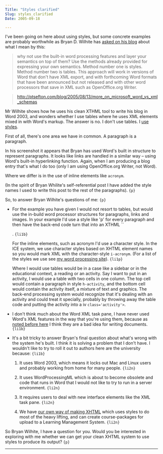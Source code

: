 ```yaml
---
Title: "Styles clarified"
Slug: styles_clarified
Date: 2005-09-18

---
```

<div>

I've been going on here about using styles, but some concrete examples
are probably worthwhile as Bryan D. Wilhite has [asked on his
blog](http://www.kintespace.com/rasxlog/?p=198) about what I mean by
this:

> why not use the built-in word processing features and layer your
> semantics on top of them? Use the methods already provided for
> expressing your own semantics. Method number one is styles. Method
> number two is tables. This approach will work in versions of Word that
> don't have XML export, and with forthcoming Word formats that have
> been announced but not released and with other word processors that
> save in XML such as OpenOffice.org Writer.

> <http://ptsefton.com/blog/2005/08/13/more_on_microsoft_word_vs_xml_schemas>

Mr Wilhite shows how he uses his clean XTHML tool to write his blog in
Word 2003, and wonders whether I use tables where he uses XML elements
mixed in with Word's markup. The answer is no. I don't use tables. I
[use styles](http://ptsefton.com/blog/2005/03/02/use_styles).

First of all, there's one area we have in common. A paragraph is a
paragraph.

In his screenshot it appears that Bryan has used Word's built in
structure to represent paragraphs. It looks like links are handled in a
similar way – using Word's built-in hyperlinking function. Again, when I
am producing a blog entry that's what I do too (only I am using
OpenOffice.org Writer, not Word).

Where we differ is in the use of inline elements like `acronym`.

(In the spirit of Bryan Whilite's self-referential post I have added the
style names I used to write this post to the rest of the paragraphs).
`{p}`

So, to answer Bryan Wilhite's questions of me: `{p}`

-   For the example you have given I would not resort to tables, but
    would use the in-build word processor structures for paragraphs,
    links and images. In your example I'd use a style like 'p' for every
    paragraph and then have the back-end code turn that into an XTHML ``

    . `{li1b}`

    For the inline elements, such as acronym I'd use a character style.
    In the ICE system, we use character styles based on XHTML element
    names so you would mark XML with the character-style `i-acronym`.
    (For a list of the styles we use see [my word processing
    site](http://trac.officecontent.net/wiki/WpInteropStyles)). `{li1p}`

    Where I would use tables would be in a case like a sidebar or in the
    educational context, a reading or an activity. Say I want to put in
    an activity, I would use a table with two cells in one column. The
    top cell would contain a paragraph in style `h-activity`, and the
    bottom cell would contain the activity itself, a mixture of text and
    graphics. The back-end processing system would recognize that it's
    dealing with an activity and could treat it specially, probably by
    throwing away the table code and putting the activity into a iv
    `class='activity'>`.

-   I don't think much about the Word XML task pane, I have never used
    Word's XML features in the way that you're using them, because as
    [noted before
    here](http://ptsefton.com/blog/2005/08/13/more_on_microsoft_word_vs_xml_schemas)
    I think they are a bad idea for writing documents. `{li1b}`

-   It's a bit tricky to answer Bryan's final question about what's
    wrong with the system he's built. I think it is solving a problem
    that I don't have. I wouldn't like to try to roll it out to authors
    here are the university because: `{li1b}`

    1.  It uses Word 2003, which means it locks out Mac and Linux users
        and probably working from home for many people. `{li2n}`

    2.  It uses WordProcessingML which is about to become obsolete and
        code that runs in Word that I would not like to try to run in a
        server environment. `{li2n}`

    3.  It requires users to deal with new interface elements like the
        XML task pane. `{li2n}`

    4.  We have [our own way of making XHTML](http://ice.usq.edu.au/)
        which uses styles to do most of the heavy lifting, and can
        create course-packages for upload to a Learning Management
        System. `{li2n}`

So Bryan Wilhite, I have a question for you. Would you be interested in
exploring with me whether we can get your clean XHTML system to use
styles to produce its output? `{p}`

****

</div>
